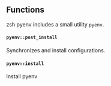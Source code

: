## Functions

zsh pyenv includes a small utility `pyenv`.

#### `pyenv::post_install`

Synchronizes and install configurations.

#### `pyenv::install`

Install pyenv